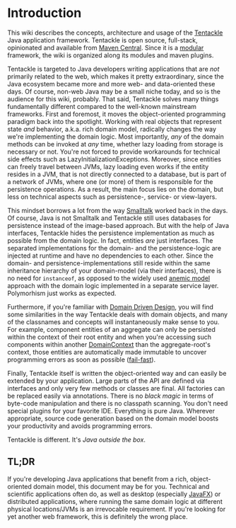 # Introduction

This wiki describes the concepts, architecture and usage of the [Tentackle](https://tentackle.org)
Java application framework. Tentackle is open source, full-stack, opinionated and
available from [Maven Central](https://search.maven.org/search?q=tentackle).
Since it is a [modular](https://openjdk.org/projects/jigsaw/) framework,
the wiki is organized along its modules and maven plugins.

Tentackle is targeted to Java developers writing applications that are *not* primarily related to the web, 
which makes it pretty extraordinary, since the Java ecosystem became more and more web- and
data-oriented these days. Of course, non-web Java may be a small niche today, and so is the
audience for this wiki, probably.
That said, Tentackle solves many things fundamentally different compared
to the well-known mainstream frameworks. First and foremost, it moves the object-oriented
programming paradigm back into the spotlight. Working with real objects that represent state
*and* behavior, a.k.a. rich domain model, radically changes the way we're implementing the domain logic.
Most importantly, *any* of the domain methods can be invoked at *any* time, 
whether lazy loading from storage is necessary or not. You're not forced to provide 
workarounds for technical side effects such as LazyInitializationExceptions.
Moreover, since entities can freely travel between JVMs, lazy loading even works if the entity resides in a JVM, that is not directly connected
to a database, but is part of a network of JVMs, where one (or more) of them is responsible for the
persistence operations.
As a result, the main focus lies on the domain, but less on technical aspects such as persistence-, 
service- or view-layers.

This mindset borrows a lot from the way [Smalltalk](https://en.wikipedia.org/wiki/Smalltalk) 
worked back in the days. Of course, Java is not Smalltalk and Tentackle still uses databases
for persistence instead of the image-based approach. But with the help of Java interfaces, 
Tentackle hides the persistence implementation as much as possible from the domain logic.
In fact, entities *are* just interfaces. The separated implementations for the domain- and the 
persistence-logic are injected at runtime and have no dependencies to each other.
Since the domain- and persistence-implementations still reside within the 
same inheritance hierarchy of your domain-model (via their interfaces), there is no need for `instanceof`,
as opposed to the widely used [anemic model](https://martinfowler.com/bliki/AnemicDomainModel.html) 
approach with the domain logic implemented in a separate service layer.
Polymorhism just works as expected.

Furthermore, if you're familiar with [Domain Driven Design](https://en.wikipedia.org/wiki/Domain-driven_design),
you will find some similarities in the way Tentackle deals with domain objects, and many of the classnames
and concepts will instantaneously make sense to you.
For example, component entities of an aggregate can only be persisted within the context of 
their root entity and when you're accessing such components within another 
[DomainContext](https://tentackle.org/static-content/sitedocs/tentackle/latest/tentackle-pdo/apidocs/org.tentackle.pdo/org/tentackle/pdo/DomainContext.html) than
the aggregate-root's context, those entities are automatically made immutable
to uncover programming errors as soon as possible ([fail-fast](https://en.wikipedia.org/wiki/Fail-fast)).

Finally, Tentackle itself is written the object-oriented way and can easily be extended
by your application. Large parts of the API are defined via interfaces and
only very few methods or classes are final. All factories
can be replaced easily via annotations. There is no *black magic* in terms of byte-code manipulation
and there is no classpath scanning. You don't need special plugins for your favorite IDE.
Everything is pure Java. Wherever appropriate, source code generation based on the domain model 
boosts your productivity and avoids programming errors.

Tentackle is different. It's *Java outside the box*.

## TL;DR
If you're developing Java applications that benefit from a rich, object-oriented domain model, this
document may be for you. Technical and scientific applications often do, 
as well as desktop (especially [JavaFX](https://openjfx.io/)) or distributed applications, 
where running the same domain logic at different physical locations/JVMs is an irrevocable requirement.
If you're looking for yet another web framework, this is definitely the wrong place.
